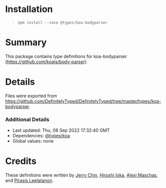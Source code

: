 # Installation
> `npm install --save @types/koa-bodyparser`

# Summary
This package contains type definitions for koa-bodyparser (https://github.com/koajs/body-parser).

# Details
Files were exported from https://github.com/DefinitelyTyped/DefinitelyTyped/tree/master/types/koa-bodyparser.

### Additional Details
 * Last updated: Thu, 08 Sep 2022 17:32:40 GMT
 * Dependencies: [@types/koa](https://npmjs.com/package/@types/koa)
 * Global values: none

# Credits
These definitions were written by [Jerry Chin](https://github.com/hellopao), [Hiroshi Ioka](https://github.com/hirochachacha), [Alexi Maschas](https://github.com/amaschas), and [Pirasis Leelatanon](https://github.com/1pete).
